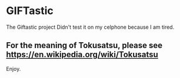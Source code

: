 # GIFTastic
The Giftastic project
Didn't test it on my celphone because I am tired.

## For the meaning of Tokusatsu, please see https://en.wikipedia.org/wiki/Tokusatsu
Enjoy.
